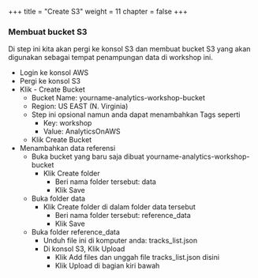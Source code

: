 +++
title = "Create S3"
weight = 11
chapter = false
+++

### Membuat bucket S3

Di step ini kita akan pergi ke konsol S3 dan membuat bucket S3 yang akan digunakan sebagai tempat penampungan data di workshop ini.

- Login ke konsol AWS
- Pergi ke konsol S3
- Klik - Create Bucket
  - Bucket Name: yourname-analytics-workshop-bucket
  - Region: US EAST (N. Virginia)
  - Step ini opsional namun anda dapat menambahkan Tags seperti
    - Key: workshop
    - Value: AnalyticsOnAWS
  - Klik Create Bucket
- Menambahkan data referensi
  - Buka bucket yang baru saja dibuat yourname-analytics-workshop-bucket
    - Klik Create folder
      - Beri nama folder tersebut: data
      - Klik Save
  - Buka folder data
    - Klik Create folder di dalam folder data tersebut
      - Beri nama folder tersebut: reference_data
      - Klik Save
  - Buka folder reference_data
    - Unduh file ini di komputer anda: tracks_list.json
    - Di konsol S3, Klik Upload
      - Klik Add files dan unggah file tracks_list.json disini
      - Klik Upload di bagian kiri bawah
